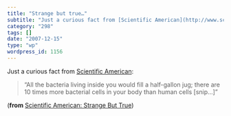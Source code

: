 ```yaml
---
title: "Strange but true…"
subtitle: "Just a curious fact from [Scientific American](http://www.sciam.com/article.cfm?id=strange-but-true-..."
category: "298"
tags: []
date: "2007-12-15"
type: "wp"
wordpress_id: 1156
---
```

Just a curious fact from [Scientific American](http://www.sciam.com/article.cfm?id=strange-but-true-humans-carry-more-bacterial-cells-than-human-ones):
> “All the bacteria living inside you would fill a half-gallon jug; there are 10 times more bacterial cells in your body than human cells [snip…]”

(**from** [Scientific American: Strange But True](http://www.sciam.com/article.cfm?id=strange-but-true-humans-carry-more-bacterial-cells-than-human-ones))